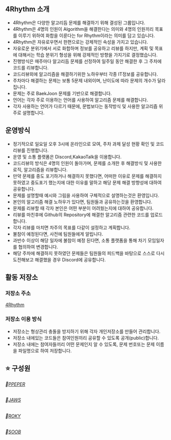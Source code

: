 ## 4Rhythm 소개

- 4Rhythm은 다양한 알고리듬 문제를 해결하기 위해 결성된 그룹입니다.
- 4Rhythm은 4명의 인원이 Algorithm을 해결한다는 의미와 4명의 인원끼리 목표를 이루기 위하여 화합을 이룬다는 for Rhythm이라는 의미를 담고 있습니다.
- 4Rhythm은 자유로우면서 한편으로는 강제적인 속성을 가지고 있습니다.
- 자유로운 분위기에서 서로 화합하며 정보를 공유하고 리뷰를 하지만, 계획 및 목표에 대해서는 학습 분위기 형성을 위해 강제적인 방향을 가지기로 결정했습니다.
- 진행방식은 매주마다 알고리듬 문제를 선정하여 일주일 동안 해결한 후 그 주차에 코드를 리뷰합니다.
- 코드리뷰외에 알고리즘을 해결하기위한 노하우부터 각종 IT정보를 공유합니다.
- 주차마다 해결하는 문제는 보통 5문제 내외이며, 난이도에 따라 문제의 개수가 달라집니다.
- 문제는 주로 BaekJoon 문제를 기반으로 해결합니다.
- 언어는 각자 주로 이용하는 언어를 사용하여 알고리즘 문제를 해결합니다.
- 각자 사용하는 언어가 다르기 때문에, 문법보다는 동작방식 및 사용한 알고리즘 위주로 설명합니다.


## 운영방식

- 정기적으로 일요일 오후 3시에 온라인으로 모여, 주차 과제 달성 현황 확인 및 코드리뷰를 진행합니다.
- 운영 및 소통 플랫폼은 Discord,KakaoTalk을 이용합니다.
- 코드리뷰의 방식은 4명의 인원이 돌아가며, 문제를 소개한 후 해결방식 및 사용한 로직, 알고리즘을 리뷰합니다.
- 만약 문제를 중도 포기하거나 해결하지 못했다면, 어떠한 이유로 문제를 해결하지 못하였고 중도포기 했는지에 대한 이유를 말하고 해당 문제 해결 방향성에 대하여 공유합니다.
- 문제를 설명할때 예시와 그림을 사용하여 구체적으로 설명하는것은 환영입니다.
- 본인의 알고리즘 해결 노하우가 있다면, 팀원들과 공유하는것을 환영합니다.
- 문제를 리뷰할 때 각자 본인은 어떤 부분이 어려웠는지에 대하여 공유합니다.
- 리뷰를 마친후에 Github의 Repository에 해결한 알고리즘 관련한 코드를 업로드합니다.
- 각자 리뷰를 마치면 차주의 목표를 다같이 설정하고 계획합니다.
- 불참이 예정된다면, 사전에 팀원들에게 알립니다.
- 과반수 이상이 해당 일자에 불참이 예정 된다면, 소통 플랫폼을 통해 차기 모임일자를 협의하여 변경합니다.
- 해당 주차에 해결하지 못하였던 문제들은 팀원들의 피드백을 바탕으로 스스로 다시 도전해보고 해결했을 경우 Discord에 공유합니다.

## 활동 저장소

### 저장소 주소

[4Rhythm](https://github.com/4Rhythm)

### 저장소 이용 방식

- 저장소는 형상관리 충돌을 방지하기 위해 각자 개인저장소를 만들어 관리합니다.
- 저장소 내에있는 코드들은 참여인원끼리 공유할 수 있도록 공개(public)합니다.
- 저장소 내에는 참여자들끼리 어떤 문제인지 알 수 있도록, 문제 번호또는 문제 이름을 파일명으로 하여 저장합니다.


## ⭐ 구성원 

###### 🍎[PPEPER](https://github.com/ppeper)
###### 🍑[JAWS](https://github.com/qwqeqrqwqeqr)
###### 🍓[ROKY](https://github.com/jlal1226)
###### 🍒[SOOB](https://github.com/Sxbxn)

